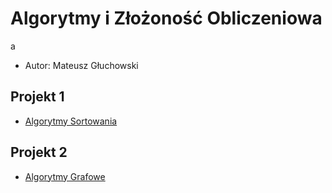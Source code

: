 
# Algorytmy i Złożoność Obliczeniowa
a
- Autor: Mateusz Głuchowski

## Projekt 1

- [Algorytmy Sortowania](https://github.com/Ite-2022-pwr/sem4-aizo-proj-mg/tree/projekt-1)

## Projekt 2

- [Algorytmy Grafowe](https://github.com/Ite-2022-pwr/sem4-aizo-proj-mg/tree/projekt-2)

